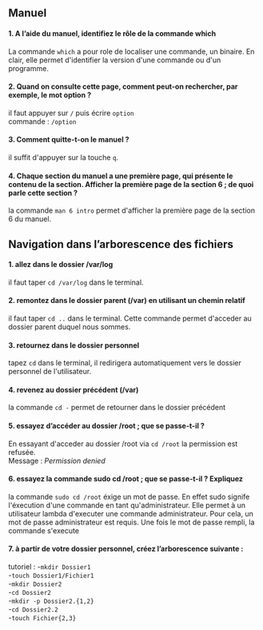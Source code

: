 ## Manuel

#### 1. A l’aide du manuel, identifiez le rôle de la commande which

La commande `which` a pour role de localiser une commande, un binaire. En clair, elle permet d'identifier la version d'une commande ou d'un programme.

#### 2. Quand on consulte cette page, comment peut-on rechercher, par exemple, le mot option ?

il faut appuyer sur `/` puis écrire `option` <br>
commande : `/option`

#### 3. Comment quitte-t-on le manuel ?

il suffit d'appuyer sur la touche `q`.

#### 4. Chaque section du manuel a une première page, qui présente le contenu de la section. Afficher la première page de la section 6 ; de quoi parle cette section ?

la commande `man 6 intro` permet d'afficher la première page de la section 6 du manuel.

## Navigation dans l’arborescence des fichiers

#### 1. allez dans le dossier /var/log

il faut taper `cd /var/log` dans le terminal.

#### 2. remontez dans le dossier parent (/var) en utilisant un chemin relatif

il faut taper `cd ..` dans le terminal. Cette commande permet d'acceder au dossier parent duquel nous sommes.

#### 3. retournez dans le dossier personnel

tapez `cd`  dans le terminal, il redirigera automatiquement vers le dossier personnel de l'utilisateur.

#### 4. revenez au dossier précédent (/var)

la commande `cd -`  permet de retourner dans le dossier précédent

#### 5. essayez d’accéder au dossier /root ; que se passe-t-il ?

En essayant d'acceder au dossier /root via `cd /root` la permission est refusée. <br>
Message : *Permission denied*

#### 6. essayez la commande sudo cd /root ; que se passe-t-il ? Expliquez

la commande `sudo cd /root` éxige un mot de passe. En effet sudo signife l'éxecution d'une commande en tant qu'administrateur. Elle permet à un utilisateur lambda d'executer une commande administrateur. Pour cela, un mot de passe administrateur est requis. Une fois le mot de passe rempli, la commande s'execute

#### 7. à partir de votre dossier personnel, créez l’arborescence suivante :

tutoriel : 
-`mkdir Dossier1` <br>
-`touch Dossier1/Fichier1` <br>
-`mkdir Dossier2` <br>
-`cd Dossier2` <br>
-`mkdir -p Dossier2.{1,2}` <br>
-`cd Dossier2.2` <br>
-`touch Fichier{2,3}` <br>
